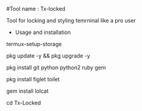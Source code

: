 #Tool name : Tx-locked

Tool for locking and styling temrninal like a pro user 

* Usage and installation 

termux-setup-storage

pkg update -y && pkg upgrade -y 

pkg install git python python2 ruby gem 

pkg install figlet toilet 

gem install lolcat 




cd Tx-Locked






